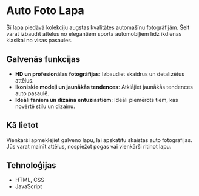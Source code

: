 # Auto Foto Lapa

Šī lapa piedāvā kolekciju augstas kvalitātes automašīnu fotogrāfijām. Šeit varat izbaudīt attēlus no elegantiem sporta automobiļiem līdz ikdienas klasikai no visas pasaules.

## Galvenās funkcijas

- **HD un profesionālas fotogrāfijas**: Izbaudiet skaidrus un detalizētus attēlus.
- **Ikoniskie modeļi un jaunākās tendences**: Atklājiet jaunākās tendences auto pasaulē.
- **Ideāli faniem un dizaina entuziastiem**: Ideāli piemērots tiem, kas novērtē stilu un dizainu.

## Kā lietot

Vienkārši apmeklējiet galveno lapu, lai apskatītu skaistas auto fotogrāfijas. Jūs varat mainīt attēlus, nospiežot pogas vai vienkārši ritinot lapu.

## Tehnoloģijas

- HTML, CSS
- JavaScript